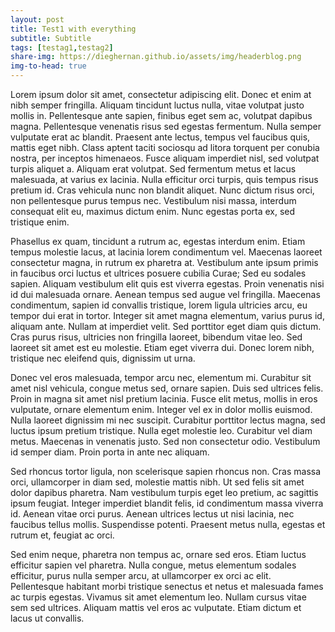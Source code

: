 ```yaml
---
layout: post
title: Test1 with everything
subtitle: Subtitle
tags: [testag1,testag2]
share-img: https://dieghernan.github.io/assets/img/headerblog.png
img-to-head: true
---
```


Lorem ipsum dolor sit amet, consectetur adipiscing elit. Donec et enim at nibh semper fringilla. Aliquam tincidunt luctus nulla, vitae volutpat justo mollis in. Pellentesque ante sapien, finibus eget sem ac, volutpat dapibus magna. Pellentesque venenatis risus sed egestas fermentum. Nulla semper vulputate erat ac blandit. Praesent ante lectus, tempus vel faucibus quis, mattis eget nibh. Class aptent taciti sociosqu ad litora torquent per conubia nostra, per inceptos himenaeos. Fusce aliquam imperdiet nisl, sed volutpat turpis aliquet a. Aliquam erat volutpat. Sed fermentum metus et lacus malesuada, at varius ex lacinia. Nulla efficitur orci turpis, quis tempus risus pretium id. Cras vehicula nunc non blandit aliquet. Nunc dictum risus orci, non pellentesque purus tempus nec. Vestibulum nisi massa, interdum consequat elit eu, maximus dictum enim. Nunc egestas porta ex, sed tristique enim.

Phasellus ex quam, tincidunt a rutrum ac, egestas interdum enim. Etiam tempus molestie lacus, at lacinia lorem condimentum vel. Maecenas laoreet consectetur magna, in rutrum ex pharetra at. Vestibulum ante ipsum primis in faucibus orci luctus et ultrices posuere cubilia Curae; Sed eu sodales sapien. Aliquam vestibulum elit quis est viverra egestas. Proin venenatis nisi id dui malesuada ornare. Aenean tempus sed augue vel fringilla. Maecenas condimentum, sapien id convallis tristique, lorem ligula ultricies arcu, eu tempor dui erat in tortor. Integer sit amet magna elementum, varius purus id, aliquam ante. Nullam at imperdiet velit. Sed porttitor eget diam quis dictum. Cras purus risus, ultricies non fringilla laoreet, bibendum vitae leo. Sed laoreet sit amet est eu molestie. Etiam eget viverra dui. Donec lorem nibh, tristique nec eleifend quis, dignissim ut urna.

Donec vel eros malesuada, tempor arcu nec, elementum mi. Curabitur sit amet nisl vehicula, congue metus sed, ornare sapien. Duis sed ultrices felis. Proin in magna sit amet nisl pretium lacinia. Fusce elit metus, mollis in eros vulputate, ornare elementum enim. Integer vel ex in dolor mollis euismod. Nulla laoreet dignissim mi nec suscipit. Curabitur porttitor lectus magna, sed luctus ipsum pretium tristique. Nulla eget molestie leo. Curabitur vel diam metus. Maecenas in venenatis justo. Sed non consectetur odio. Vestibulum id semper diam. Proin porta in ante nec aliquam.

Sed rhoncus tortor ligula, non scelerisque sapien rhoncus non. Cras massa orci, ullamcorper in diam sed, molestie mattis nibh. Ut sed felis sit amet dolor dapibus pharetra. Nam vestibulum turpis eget leo pretium, ac sagittis ipsum feugiat. Integer imperdiet blandit felis, id condimentum massa viverra id. Aenean vitae orci purus. Aenean ultrices lectus ut nisi lacinia, nec faucibus tellus mollis. Suspendisse potenti. Praesent metus nulla, egestas et rutrum et, feugiat ac orci.

Sed enim neque, pharetra non tempus ac, ornare sed eros. Etiam luctus efficitur sapien vel pharetra. Nulla congue, metus elementum sodales efficitur, purus nulla semper arcu, at ullamcorper ex orci ac elit. Pellentesque habitant morbi tristique senectus et netus et malesuada fames ac turpis egestas. Vivamus sit amet elementum leo. Nullam cursus vitae sem sed ultrices. Aliquam mattis vel eros ac vulputate. Etiam dictum et lacus ut convallis.